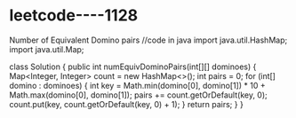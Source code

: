 # leetcode----1128
Number of Equivalent Domino pairs
//code in java
import java.util.HashMap;
import java.util.Map;

class Solution {
    public int numEquivDominoPairs(int[][] dominoes) {
        Map<Integer, Integer> count = new HashMap<>();
        int pairs = 0;
        for (int[] domino : dominoes) {
            int key = Math.min(domino[0], domino[1]) * 10 + Math.max(domino[0], domino[1]);
            pairs += count.getOrDefault(key, 0);
            count.put(key, count.getOrDefault(key, 0) + 1);
        }
        return pairs;
    }
}

